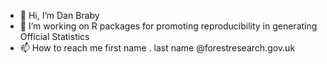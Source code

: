 - 👋 Hi, I’m Dan Braby
- 👀 I’m working on R packages for promoting reproducibility in generating Official Statistics
- 📫 How to reach me first name . last name @forestresearch.gov.uk

<!---
fr-dan/fr-dan is a ✨ special ✨ repository because its `README.md` (this file) appears on your GitHub profile.
You can click the Preview link to take a look at your changes.
--->

